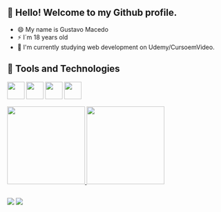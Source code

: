## 👋 Hello! Welcome to my Github profile.
  
  
- 😄 My name is Gustavo Macedo
- ⚡ I´m 18 years old
- 🌱 I'm currently studying web development on Udemy/CursoemVideo.

## 🔨 Tools and Technologies

<img src="https://cdn.jsdelivr.net/gh/devicons/devicon/icons/html5/html5-original-wordmark.svg" width="40" height="40"/> <img src="https://cdn.jsdelivr.net/gh/devicons/devicon/icons/css3/css3-original-wordmark.svg" width="40" height="40"/> <img src="https://cdn.jsdelivr.net/gh/devicons/devicon@latest/icons/python/python-original-wordmark.svg" width="40" height="40" /> <img src="https://icongr.am/devicon/java-original-wordmark.svg?size=128&color=currentColor" width="40" height="40" />

<div>
<a href="https://github.com/Gustavo3522">
<img height="180em" src="https://github-readme-stats.vercel.app/api/top-langs/?username=Gustavo3522&layout=compact&langs_count=7&theme=rose_pine"/>
<img height="180em" src="https://github-readme-stats.vercel.app/api?username=Gustavo3522&show_icons=true&theme=rose_pine&include_all_commits=true&count_private=true"/>

</div>
  
## 

<div>
  <a href="https://instagram.com/_macedo.04" target="_blank" ><img src="https://img.shields.io/badge/-Instagram-%23E4405F?style=for-the-badge&logo=instagram&logoColor=white" ></a>
<a href="https://www.linkedin.com/in/gustavo-macedo-vieira-0aba3026a/" target="_blank" ><img src="https://img.shields.io/badge/-LinkedIn-%230077B5?style=for-the-badge&logo=linkedin&logoColor=white" ></a>   
</div>

